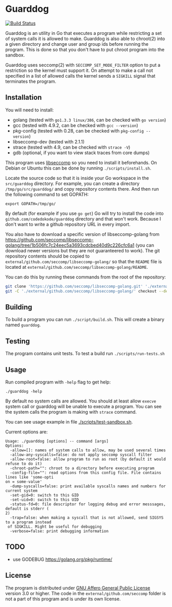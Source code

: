 # Guarddog

[![Build Status](https://travis-ci.org/codedokode/guarddog.svg?branch=master)](https://travis-ci.org/codedokode/guarddog)

Guarddog is an utility in Go that executes a program while restricting a set of system calls it is allowed to make. Guarddog is also able to chroot(2) into a given directory and change user and group ids before running the program. This is done so that you don't have to put chroot program into the sandbox.

Guarddog uses seccomp(2) with `SECCOMP_SET_MODE_FILTER` option to put a restriction so the kernel must support it. On attempt to make a call not specified in a list of allowed calls the kernel sends a `SIGKILL` signal that terminates the program.

## Installation

You will need to install: 

- golang (tested with `go1.3.3 linux/386`, can be checked with `go version`)
- gcc (tested with 4.9.2, can be checked with `gcc --version`)
- pkg-config (tested with 0.28, can be checked with `pkg-config --version`)
- libseccomp-dev (tested with 2.1.1)
- strace (tested with 4.9, can be checked with `strace -V`)
- gdb (optional, if you want to view stack traces from core dumps)

This program uses [libseccomp](https://github.com/seccomp/libseccomp) so you need to install it beforehands. On Debian or Ubuntu this can be done by running `./scripts/install.sh`. 

Locate the source code so that it is inside your Go workspace in the `src/guarddog` directory. For example, you can create a directory `/tmp/go/src/guarddog/` and copy repository contents there. And then run the following command to set GOPATH:

    export GOPATH=/tmp/go/

By default (for example if you use `go get`) Go will try to install the code into `github.com/codedokode/guarddog` directory and that won't work. Because I don't want to write a github repository URL in every import.

You also have to download a specific version of libseccomp-golang from https://github.com/seccomp/libseccomp-golang/tree/1b506fc7c24eec5a3693cdcbed40d9c226cfc6a1 (you can download newer versions but they are not guaranteered to work). The git repository contents should be copied to `external/github.com/seccomp/libseccomp-golang/` so that the `README` file is located at `external/github.com/seccomp/libseccomp-golang/README`.

You can do this by running these commands from the root of the repository: 

```sh
git clone 'https://github.com/seccomp/libseccomp-golang.git' './external/github.com/seccomp/libseccomp-golang/'
git -C './external/github.com/seccomp/libseccomp-golang/' checkout --detach 1b506fc7c24eec5a3693cdcbed40d9c226cfc6a1
```

## Building

To build a program you can run `./script/build.sh`. This will create a binary named `guarddog`.

## Testing

The program contains unit tests. To test a build run `./scripts/run-tests.sh`

## Usage

Run compiled program with `-help` flag to get help:

    ./guarddog -help

By default no system calls are allowed. You should at least allow `execve` system call or guarddog will be unable to execute a program. You can see the system calls the program is making with `strace` command. 

You can see usage example in file [./scripts/test-sandbox.sh](./scripts/test-sandbox.sh).

Current options are: 

```
Usage: ./guarddog [options] -- command [args]
Options:
  -allow=[]: names of system calls to allow, may be used several times
  -allow-any-syscalls=false: do not apply seccomp syscall filter
  -allow-root=false: allow program to run as root (by default it would refuse to do it)
  -chroot-path="": chroot to a directory before executing program
  -config-file="": read options from this config file. File contains lines like 'some-opti
on = some-value'
  -dump-syscalls=false: print available syscalls names and numbers for current system
  -set-gid=0: switch to this GID
  -set-uid=0: switch to this UID
  -status-fd=0: file descriptor for logging debug and error messsages, default is stderr (
2)
  -trap=false: when making a syscall that is not allowed, send SIGSYS to a program instead
 of SIGKILL. Might be useful for debugging
  -verbose=false: print debugging information
```

## TODO 

- use GODEBUG https://golang.org/pkg/runtime/

## License

The program is distributed under [GNU Affero General Public License](https://www.gnu.org/licenses/agpl-3.0.en.html) version 3.0 or higher. The code in the `external/github.com/seccomp` folder is not a part of this program and is under its own license.

